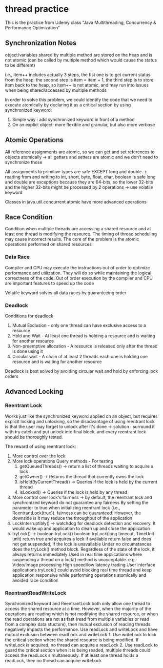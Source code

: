 # thread practice
This is the practice from Udemy class "Java Multithreading, Concurrency & Performance Optimization"

## Synchronization Notes

object/variables shared by multiple method are stored on the heap and is not atomic (can be called by multiple method which would cause the status to be different)

i.e., item++ includes actually 3 steps, the fist one is to get current status from the heap, the second step is item = item + 1, the third step is to store item back to the heap, so item++ is not atomic, and may run into issues when being shared/accessed by multiple methods

In order to solve this problem, we could identify the code that we need to execute atomically by declaring it as a critical section by using synchronized keyword:
  1. Simple way : add synchronized keyword in front of a method
  2. On an explict object: more flexible and granular, but also more verbose

## Atomic Operations

All reference assignments are atomic, so we can get and set references to objects atomically -> all getters and setters are atomic and we don't need to synchronize those

All assignments to primitive types are safe EXCEPT long and double -> reading from and writing to int, short, byte, float, char, boolean is safe
long and double are exceptions because they are 64-bits, so the lower 32-bits and the higher 32-bits might be processed by 2 operations -> use volatile keyword

Classes in java.util.concurrent.atomic have more advanced operations


## Race Condition

Condition when multiple threads are accessing a shared resource and at least one thread is modifying the resource. The timing of thread scheduling may cause incorrect results. The core of the problem is the atomic operations performed on shared resources

### Data Race

Compiler and CPU may execute the instructions out of order to optimize performance and utilization. They will do so while maintaining the logical correctness of the code. Out of order execution by the compiler and CPU are important features to speed up the code

Volatile keyword solves all data races by guaranteeing order

### Deadlock

Conditions for deadlock
  1. Mutual Exclusion - only one thread can have exclusive access to a resource
  2. Hold and Wait - At least one thread is holding a resource and is waiting for another resource
  3. Non-preemptive allocation - A resource is released only after the thread is done using it
  4. Circular wait - A chain of at least 2 threads each one is holding one resource and is waiting for another resource

Deadlock is best solved by avoiding circular wait and hold by enforcing lock orders

## Advanced Locking

### Reentrant Lock

Works just like the synchronized keyword applied on an object, but requires explicit locking and unlocking, so the disadvantage of using reentrant lock is that the user may forget to unlock after it's done -> solution : surround it with try catch and put unlock into final block, and every reentrant lock should be thoroughly tested. 

The reward of using reentrant lock:
  1. More control over the lock
  2. More lock operations
    Query methods - For testing
      1. getQueuedThreads() -> return a list of threads waiting to acquire a lock
      2. getOwner() -> Returns the thread that currently owns the lock
      3. isHeldByCurrentThread() -> Queries if the lock is held by the current thread
      4. isLocked() -> Queries if the lock is held by any thread
  3. More control over lock's fairness -> by default, the reentrant lock and synchronized keyword do not guarantee any fairness
    By setting the parameter to true when initializing reentrant lock (i.e., ReentrantLock(true)), fairness can be guaranteed. However, the downside is it may 
    reduce the throughput of the application
  4. LockInterruptibly() -> watchdog for deadlock detection and recovery. It would wake up and application to clean up and close the application
  5. tryLock() -> boolean tryLock()
                  boolean tryLock(long timeout, TimeUnit unit) 
                    return true and acquires a lock if available
                    return false and does not get suspended, if the lock is unavailable
     Under no circumstances does the tryLock() method block. Regardless of the state of the lock, it always returns immediately
          Used in real time applications where suspending a thread on a lock() method is unacceptable.
              e.g. Video/Image processing
                   High speed/low latency trading
                   User interface applications
    tryLock() could avoid blocking real time thread and keep application responsive while performing operations atomically and avoided race condition


### ReentrantReadWriteLock

Synchronized keyword and ReentrantLock both only allow one thread to access the shared resource at a time. However, when the majority of the operations are reading which is not modifying the shared resource, or when the read operations are not as fast (read from multiple variables or read from a complex data stucture), then mutual exclusion of reading threads negatively impacts the performance. 
  Use readLock and writeLock and have mutual exclusion between readLock and writeLock
    1. Use writeLock to lock the critical section where the shared resource is being modified. If writeLock is acquired, no thread can acquire a readLock
    2. Use readLock to guard the critical section when it is being readed, multiple threads could access the readLock simultaneously. If at least one thread holds a 
    readLock, then no thread can acquire writeLock
